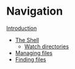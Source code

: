 # Navigation

[Introduction](README.md)

* [The Shell]()
    * [Watch directories](watching-dir.md)
* [Managing files]()
* [Finding files]()

